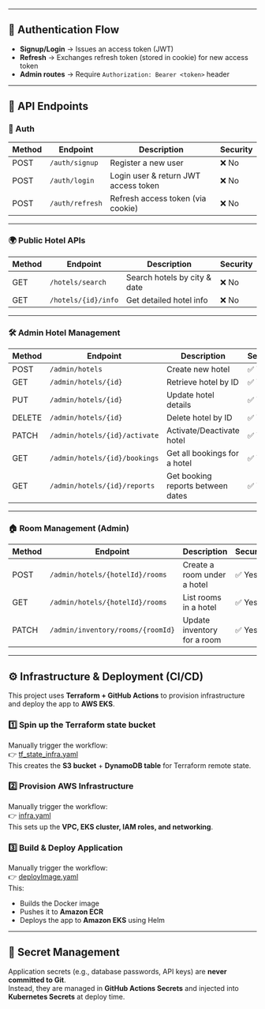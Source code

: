 
---

## 🔑 Authentication Flow
- **Signup/Login** → Issues an access token (JWT)
- **Refresh** → Exchanges refresh token (stored in cookie) for new access token
- **Admin routes** → Require `Authorization: Bearer <token>` header

---

## 📌 API Endpoints

### 🔐 Auth
| Method | Endpoint       | Description                          | Security |
|--------|---------------|--------------------------------------|----------|
| POST   | `/auth/signup` | Register a new user                  | ❌ No    |
| POST   | `/auth/login`  | Login user & return JWT access token | ❌ No    |
| POST   | `/auth/refresh`| Refresh access token (via cookie)    | ❌ No    |

---

### 🌍 Public Hotel APIs
| Method | Endpoint           | Description                  | Security |
|--------|-------------------|------------------------------|----------|
| GET    | `/hotels/search`   | Search hotels by city & date | ❌ No    |
| GET    | `/hotels/{id}/info`| Get detailed hotel info      | ❌ No    |

---

### 🛠️ Admin Hotel Management
| Method | Endpoint                        | Description                           | Security |
|--------|--------------------------------|---------------------------------------|----------|
| POST   | `/admin/hotels`                 | Create new hotel                      | ✅ Yes   |
| GET    | `/admin/hotels/{id}`            | Retrieve hotel by ID                  | ✅ Yes   |
| PUT    | `/admin/hotels/{id}`            | Update hotel details                  | ✅ Yes   |
| DELETE | `/admin/hotels/{id}`            | Delete hotel by ID                    | ✅ Yes   |
| PATCH  | `/admin/hotels/{id}/activate`   | Activate/Deactivate hotel             | ✅ Yes   |
| GET    | `/admin/hotels/{id}/bookings`   | Get all bookings for a hotel          | ✅ Yes   |
| GET    | `/admin/hotels/{id}/reports`    | Get booking reports between dates     | ✅ Yes   |

---

### 🏠 Room Management (Admin)
| Method | Endpoint                                   | Description                    | Security |
|--------|-------------------------------------------|--------------------------------|----------|
| POST   | `/admin/hotels/{hotelId}/rooms`           | Create a room under a hotel    | ✅ Yes   |
| GET    | `/admin/hotels/{hotelId}/rooms`           | List rooms in a hotel          | ✅ Yes   |
| PATCH  | `/admin/inventory/rooms/{roomId}`         | Update inventory for a room    | ✅ Yes   |


---

## ⚙️ Infrastructure & Deployment (CI/CD)

This project uses **Terraform + GitHub Actions** to provision infrastructure and deploy the app to **AWS EKS**.

### 1️⃣ Spin up the Terraform state bucket
Manually trigger the workflow:  
👉 [tf_state_infra.yaml](https://github.com/ashutoshgoswami05/booking/actions/workflows/tf_state_infra.yaml)  
This creates the **S3 bucket** + **DynamoDB table** for Terraform remote state.

### 2️⃣ Provision AWS Infrastructure
Manually trigger the workflow:  
👉 [infra.yaml](https://github.com/ashutoshgoswami05/booking/actions/workflows/infra.yaml)  
This sets up the **VPC, EKS cluster, IAM roles, and networking**.

### 3️⃣ Build & Deploy Application
Manually trigger the workflow:  
👉 [deployImage.yaml](https://github.com/ashutoshgoswami05/booking/actions/workflows/deployImage.yaml)  
This:
- Builds the Docker image
- Pushes it to **Amazon ECR**
- Deploys the app to **Amazon EKS** using Helm

---

## 🔐 Secret Management

Application secrets (e.g., database passwords, API keys) are **never committed to Git**.  
Instead, they are managed in **GitHub Actions Secrets** and injected into **Kubernetes Secrets** at deploy time.
